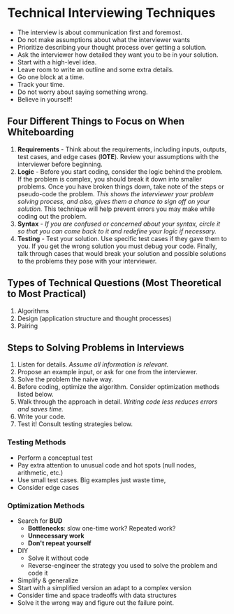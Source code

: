 # Technical Interviewing Techniques

* The interview is about communication first and foremost.
* Do not make assumptions about what the interviewer wants
* Prioritize describing your thought process over getting a solution.
* Ask the interviewer how detailed they want you to be in your solution.
* Start with a high-level idea.
* Leave room to write an outline and some extra details.
* Go one block at a time.
* Track your time.
* Do not worry about saying something wrong.
* Believe in yourself!

## Four Different Things to Focus on When Whiteboarding

1. **Requirements** - Think about the requirements, including inputs, outputs, test cases, and edge cases (**IOTE**). Review your assumptions with the interviewer before beginning.
2. **Logic** - Before you start coding, consider the logic behind the problem. If the problem is complex, you should break it down into smaller problems. Once you have broken things down, take note of the steps or pseudo-code the problem. *This shows the interviewer your problem solving process, and also, gives them a chance to sign off on your solution.* This technique will help prevent errors you may make while coding out the problem.
3. **Syntax** - *If you are confused or concerned about your syntax, circle it so that you can come back to it and redefine your logic if necessary.*
4. **Testing** - Test your solution. Use specific test cases if they gave them to you. If you get the wrong solution you must debug your code. Finally, talk through cases that would break your solution and possible solutions to the problems they pose with your interviewer.

## Types of Technical Questions (Most Theoretical to Most Practical)

1. Algorithms
2. Design (application structure and thought processes)
3. Pairing

## Steps to Solving Problems in Interviews

1. Listen for details. *Assume all information is relevant.*
2. Propose an example input, or ask for one from the interviewer.
3. Solve the problem the naive way.
4. Before coding, optimize the algorithm. Consider optimization methods listed below.
5. Walk through the approach in detail. *Writing code less reduces errors and saves time.*
6. Write your code.
7. Test it! Consult testing strategies below.

### Testing Methods

* Perform a conceptual test
* Pay extra attention to unusual code and hot spots (null nodes, arithmetic, etc.)
* Use small test cases. Big examples just waste time,
* Consider edge cases

### Optimization Methods

* Search for **BUD**
  * **Bottlenecks**: slow one-time work? Repeated work?
  * **Unnecessary work**
  * **Don't repeat yourself**
* DIY
  * Solve it without code
  * Reverse-engineer the strategy you used to solve the problem and code it
* Simplify & generalize
* Start with a simplified version an adapt to a complex version
* Consider time and space tradeoffs with data structures
* Solve it the wrong way and figure out the failure point.
